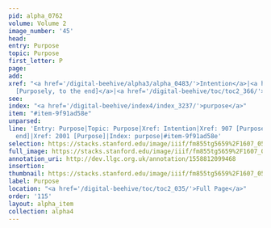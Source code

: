```yaml
---
pid: alpha_0762
volume: Volume 2
image_number: '45'
head: 
entry: Purpose
topic: Purpose
first_letter: P
page: 
add: 
xref: "<a href='/digital-beehive/alpha3/alpha_0483/'>Intention</a>|<a href='/digital-beehive/toc/toc2_169/'>907
  [Purposely, to the end]</a>|<a href='/digital-beehive/toc/toc2_366/'>2001 [Purpose]</a>"
see: 
index: "<a href='/digital-beehive/index4/index_3237/'>purpose</a>"
item: "#item-9f91ad58e"
unparsed: 
line: 'Entry: Purpose|Topic: Purpose|Xref: Intention|Xref: 907 [Purposely, to the
  end]|Xref: 2001 [Purpose]|Index: purpose|#item-9f91ad58e'
selection: https://stacks.stanford.edu/image/iiif/fm855tg5659%2F1607_0512/287,898,3081,374/full/0/default.jpg
full_image: https://stacks.stanford.edu/image/iiif/fm855tg5659%2F1607_0512/full/full/0/default.jpg
annotation_uri: http://dev.llgc.org.uk/annotation/1558812099468
insertion: 
thumbnail: https://stacks.stanford.edu/image/iiif/fm855tg5659%2F1607_0512/287,898,600,180/250,/0/default.jpg
label: Purpose
location: "<a href='/digital-beehive/toc/toc2_035/'>Full Page</a>"
order: '115'
layout: alpha_item
collection: alpha4
---
```

